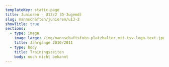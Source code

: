 ```yaml
---
templateKey: static-page
title: Junioren - U13/2 (D-Jugend)
slug: mannschaften/junioren/u13-2
showTitle: true
sections:
  - type: image
    image_large: /img/mannschaftsfoto-platzhalter_mit-tsv-logo-text.jpg
    title: Jahrgänge 2010/2011
  - type: body
    title: Trainingszeiten
    body: noch nicht bekannt
---
```

